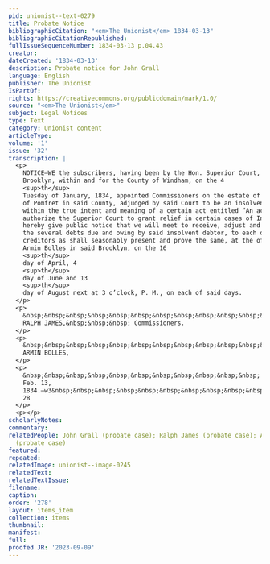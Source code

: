 ```yaml
---
pid: unionist--text-0279
title: Probate Notice
bibliographicCitation: "<em>The Unionist</em> 1834-03-13"
bibliographicCitationRepublished: 
fullIssueSequenceNumber: 1834-03-13 p.04.43
creator: 
dateCreated: '1834-03-13'
description: Probate notice for John Grall
language: English
publisher: The Unionist
IsPartOf: 
rights: https://creativecommons.org/publicdomain/mark/1.0/
source: "<em>The Unionist</em>"
subject: Legal Notices
type: Text
category: Unionist content
articleType: 
volume: '1'
issue: '32'
transcription: |
  <p>
    NOTICE—WE the subscribers, having been by the Hon. Superior Court, holden at
    Brooklyn, within and for the County of Windham, on the 4
    <sup>th</sup>
    Tuesday of January, 1834, appointed Commissioners on the estate of JOHN GRALL,
    of Pomfret in said County, adjudged by said Court to be an insolvent debtor,
    within the true intent and meaning of a certain act entitled “An act to
    authorize the Superior Court to grant relief in certain cases of Insolvency,”
    hereby give public notice that we will meet to receive, adjust and ascertain
    the several debts due and owing by said insolvent debtor, to each of his
    creditors as shall seasonably present and prove the same, at the office of
    Armin Bolles in said Brooklyn, on the 16
    <sup>th</sup>
    day of April, 4
    <sup>th</sup>
    day of June and 13
    <sup>th</sup>
    day of August next at 3 o’clock, P. M., on each of said days.
  </p>
  <p>
    &nbsp;&nbsp;&nbsp;&nbsp;&nbsp;&nbsp;&nbsp;&nbsp;&nbsp;&nbsp;&nbsp;&nbsp;&nbsp;&nbsp;&nbsp;&nbsp;&nbsp;&nbsp;&nbsp;&nbsp;&nbsp;&nbsp;&nbsp;
    RALPH JAMES,&nbsp;&nbsp;&nbsp; Commissioners.
  </p>
  <p>
    &nbsp;&nbsp;&nbsp;&nbsp;&nbsp;&nbsp;&nbsp;&nbsp;&nbsp;&nbsp;&nbsp;&nbsp;&nbsp;&nbsp;&nbsp;&nbsp;&nbsp;&nbsp;&nbsp;&nbsp;&nbsp;&nbsp;&nbsp;
    ARMIN BOLLES,
  </p>
  <p>
    &nbsp;&nbsp;&nbsp;&nbsp;&nbsp;&nbsp;&nbsp;&nbsp;&nbsp;&nbsp;&nbsp; Brooklyn,
    Feb. 13,
    1834.—w3&nbsp;&nbsp;&nbsp;&nbsp;&nbsp;&nbsp;&nbsp;&nbsp;&nbsp;&nbsp;&nbsp;&nbsp;&nbsp;&nbsp;&nbsp;&nbsp;&nbsp;&nbsp;&nbsp;&nbsp;&nbsp;&nbsp;&nbsp;&nbsp;&nbsp;&nbsp;&nbsp;&nbsp;&nbsp;&nbsp;&nbsp;&nbsp;&nbsp;&nbsp;&nbsp;&nbsp;&nbsp;&nbsp;&nbsp;&nbsp;&nbsp;&nbsp;&nbsp;&nbsp;&nbsp;&nbsp;&nbsp;
    28
  </p>
  <p></p>
scholarlyNotes: 
commentary: 
relatedPeople: John Grall (probate case); Ralph James (probate case); Armin Bolles
  (probate case)
featured: 
repeated: 
relatedImage: unionist--image-0245
relatedText: 
relatedTextIssue: 
filename: 
caption: 
order: '278'
layout: items_item
collection: items
thumbnail: 
manifest: 
full: 
proofed JR: '2023-09-09'
---
```

